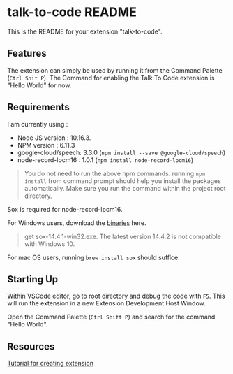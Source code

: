 # talk-to-code README

This is the README for your extension "talk-to-code".

## Features

The extension can simply be used by running it from the Command Palette (`Ctrl Shit P`).
The Command for enabling the Talk To Code extension is "Hello World" for now.

## Requirements

I am currently using :
* Node JS version    : 10.16.3.
* NPM version        : 6.11.3 
* google-cloud/speech: 3.3.0  (`npm install --save @google-cloud/speech`)
* node-record-lpcm16 : 1.0.1  (`npm install node-record-lpcm16`)

> You do not need to run the above npm commands. running `npm install` from command prompt should help you install the packages automatically. Make sure you run the command within the project root directory.

Sox is required for node-record-lpcm16.

For Windows users, download the [binaries](https://sourceforge.net/projects/sox/files/sox/14.4.1/) here.
> get sox-14.4.1-win32.exe. The latest version 14.4.2 is not compatible with Windows 10.

For mac OS users, running `brew install sox` should suffice.

## Starting Up

Within VSCode editor, go to root directory and debug the code with `F5`. This will run the extension in a new Extension Development Host Window.

Open the Command Palette (`Ctrl Shift P`) and search for the command "Hello World".

## Resources

[Tutorial for creating extension](https://code.visualstudio.com/api/get-started/your-first-extension)

